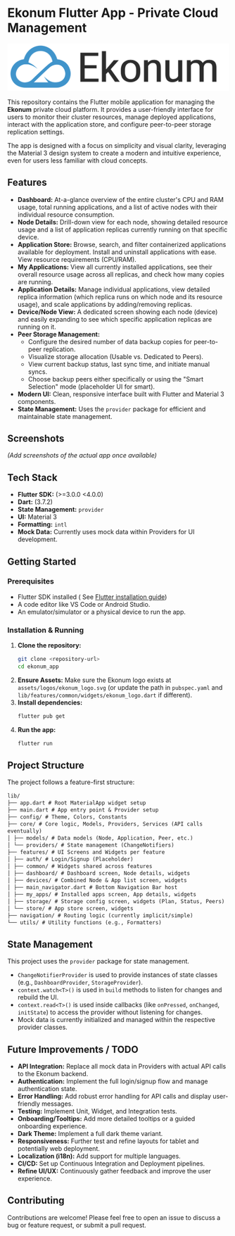 # Ekonum Flutter App - Private Cloud Management

![Ekonum Logo](assets/logos/ekonum_logo.svg)

This repository contains the Flutter mobile application for managing the **Ekonum** private cloud
platform. It provides a user-friendly interface for users to monitor their cluster resources, manage
deployed applications, interact with the application store, and configure peer-to-peer storage
replication settings.

The app is designed with a focus on simplicity and visual clarity, leveraging the Material 3 design
system to create a modern and intuitive experience, even for users less familiar with cloud
concepts.

## Features

* **Dashboard:** At-a-glance overview of the entire cluster's CPU and RAM usage, total running
  applications, and a list of active nodes with their individual resource consumption.
* **Node Details:** Drill-down view for each node, showing detailed resource usage and a list of
  application replicas currently running on that specific device.
* **Application Store:** Browse, search, and filter containerized applications available for
  deployment. Install and uninstall applications with ease. View resource requirements (CPU/RAM).
* **My Applications:** View all currently installed applications, see their overall resource usage
  across all replicas, and check how many copies are running.
* **Application Details:** Manage individual applications, view detailed replica information (which
  replica runs on which node and its resource usage), and scale applications by adding/removing
  replicas.
* **Device/Node View:** A dedicated screen showing each node (device) and easily expanding to see
  which specific application replicas are running on it.
* **Peer Storage Management:**
    * Configure the desired number of data backup copies for peer-to-peer replication.
    * Visualize storage allocation (Usable vs. Dedicated to Peers).
    * View current backup status, last sync time, and initiate manual syncs.
    * Choose backup peers either specifically or using the "Smart Selection" mode (placeholder UI
      for smart).
* **Modern UI:** Clean, responsive interface built with Flutter and Material 3 components.
* **State Management:** Uses the `provider` package for efficient and maintainable state management.

## Screenshots

<!-- Add screenshots of the running application here -->
<!-- Example: -->
<!--
**Dashboard**
![Dashboard Screenshot](docs/screenshots/dashboard.png)

**App Store**
![App Store Screenshot](docs/screenshots/app_store.png)

**Storage Configuration**
![Storage Screenshot](docs/screenshots/storage.png)

**My Apps**
![My Apps Screenshot](docs/screenshots/my_apps.png)

**App Details (Replicas)**
![App Details Screenshot](docs/screenshots/app_details.png)

**Node/Device Details**
![Node Details Screenshot](docs/screenshots/node_details.png)
-->
*(Add screenshots of the actual app once available)*

## Tech Stack

* **Flutter SDK:** (>=3.0.0 <4.0.0)
* **Dart:** (3.7.2)
* **State Management:** `provider`
* **UI:** Material 3
* **Formatting:** `intl`
* **Mock Data:** Currently uses mock data within Providers for UI development.

## Getting Started

### Prerequisites

* Flutter SDK installed (
  See [Flutter installation guide](https://docs.flutter.dev/get-started/install))
* A code editor like VS Code or Android Studio.
* An emulator/simulator or a physical device to run the app.

### Installation & Running

1. **Clone the repository:**
   ```bash
   git clone <repository-url>
   cd ekonum_app
   ```
2. **Ensure Assets:** Make sure the Ekonum logo exists at `assets/logos/ekonum_logo.svg` (or update
   the path in `pubspec.yaml` and `lib/features/common/widgets/ekonum_logo.dart` if different).
3. **Install dependencies:**
   ```bash
   flutter pub get
   ```
4. **Run the app:**
   ```bash
   flutter run
   ```

## Project Structure

The project follows a feature-first structure:

```
lib/
├── app.dart # Root MaterialApp widget setup
├── main.dart # App entry point & Provider setup
├── config/ # Theme, Colors, Constants
├── core/ # Core logic, Models, Providers, Services (API calls eventually)
│ ├── models/ # Data models (Node, Application, Peer, etc.)
│ └── providers/ # State management (ChangeNotifiers)
├── features/ # UI Screens and Widgets per feature
│ ├── auth/ # Login/Signup (Placeholder)
│ ├── common/ # Widgets shared across features
│ ├── dashboard/ # Dashboard screen, Node details, widgets
│ ├── devices/ # Combined Node & App list screen, widgets
│ ├── main_navigator.dart # Bottom Navigation Bar host
│ ├── my_apps/ # Installed apps screen, App details, widgets
│ ├── storage/ # Storage config screen, widgets (Plan, Status, Peers)
│ └── store/ # App store screen, widgets
├── navigation/ # Routing logic (currently implicit/simple)
└── utils/ # Utility functions (e.g., Formatters)
```

## State Management

This project uses the `provider` package for state management.

* `ChangeNotifierProvider` is used to provide instances of state classes (e.g., `DashboardProvider`,
  `StorageProvider`).
* `context.watch<T>()` is used in `build` methods to listen for changes and rebuild the UI.
* `context.read<T>()` is used inside callbacks (like `onPressed`, `onChanged`, `initState`) to
  access the provider without listening for changes.
* Mock data is currently initialized and managed within the respective provider classes.

## Future Improvements / TODO

* **API Integration:** Replace all mock data in Providers with actual API calls to the Ekonum
  backend.
* **Authentication:** Implement the full login/signup flow and manage authentication state.
* **Error Handling:** Add robust error handling for API calls and display user-friendly messages.
* **Testing:** Implement Unit, Widget, and Integration tests.
* **Onboarding/Tooltips:** Add more detailed tooltips or a guided onboarding experience.
* **Dark Theme:** Implement a full dark theme variant.
* **Responsiveness:** Further test and refine layouts for tablet and potentially web deployment.
* **Localization (i18n):** Add support for multiple languages.
* **CI/CD:** Set up Continuous Integration and Deployment pipelines.
* **Refine UI/UX:** Continuously gather feedback and improve the user experience.

## Contributing

Contributions are welcome! Please feel free to open an issue to discuss a bug or feature request, or
submit a pull request.